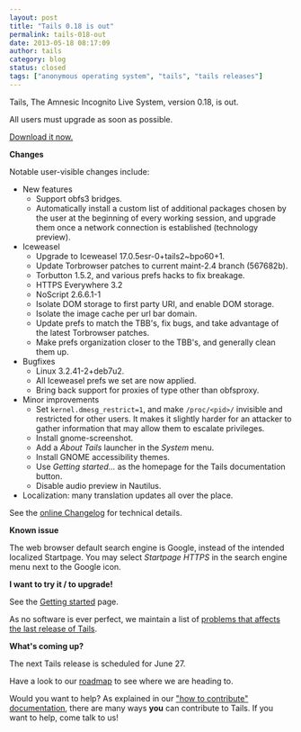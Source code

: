 ```yaml
---
layout: post
title: "Tails 0.18 is out"
permalink: tails-018-out
date: 2013-05-18 08:17:09
author: tails
category: blog
status: closed
tags: ["anonymous operating system", "tails", "tails releases"]
---
```


Tails, The Amnesic Incognito Live System, version 0.18, is out.

All users must upgrade as soon as possible.

[Download it now.](https://tails.boum.org/download/)

**Changes**

Notable user-visible changes include:

-   New features
    -   Support obfs3 bridges.
    -   Automatically install a custom list of additional packages chosen by the user at the beginning of every working session, and upgrade them once a network connection is established (technology preview).
-   Iceweasel
    -   Upgrade to Iceweasel 17.0.5esr-0+tails2\~bpo60+1.
    -   Update Torbrowser patches to current maint-2.4 branch (567682b).
    -   Torbutton 1.5.2, and various prefs hacks to fix breakage.
    -   HTTPS Everywhere 3.2
    -   NoScript 2.6.6.1-1
    -   Isolate DOM storage to first party URI, and enable DOM storage.
    -   Isolate the image cache per url bar domain.
    -   Update prefs to match the TBB's, fix bugs, and take advantage of the latest Torbrowser patches.
    -   Make prefs organization closer to the TBB's, and generally clean them up.
-   Bugfixes
    -   Linux 3.2.41-2+deb7u2.
    -   All Iceweasel prefs we set are now applied.
    -   Bring back support for proxies of type other than obfsproxy.
-   Minor improvements
    -   Set `kernel.dmesg_restrict=1`, and make `/proc/<pid>/` invisible and restricted for other users. It makes it slightly harder for an attacker to gather information that may allow them to escalate privileges.
    -   Install gnome-screenshot.
    -   Add a *About Tails* launcher in the *System* menu.
    -   Install GNOME accessibility themes.
    -   Use *Getting started...* as the homepage for the Tails documentation button.
    -   Disable audio preview in Nautilus.
-   Localization: many translation updates all over the place.

See the [online Changelog](http://git.immerda.ch/?p=amnesia.git;a=blob_plain;f=debian/changelog;hb=refs/tags/0.18) for technical details.

**Known issue**

The web browser default search engine is Google, instead of the intended localized Startpage. You may select *Startpage HTTPS* in the search engine menu next to the Google icon.

**I want to try it / to upgrade!**

See the [Getting started](https://tails.boum.org/getting_started/) page.

As no software is ever perfect, we maintain a list of [problems that affects the last release of Tails](https://tails.boum.org/support/known_issues/).

**What's coming up?**

The next Tails release is scheduled for June 27.

Have a look to our [roadmap](https://tails.boum.org/contribute/roadmap/) to see where we are heading to.

Would you want to help? As explained in our ["how to contribute" documentation](https://tails.boum.org/contribute/), there are many ways **you** can contribute to Tails. If you want to help, come talk to us!

